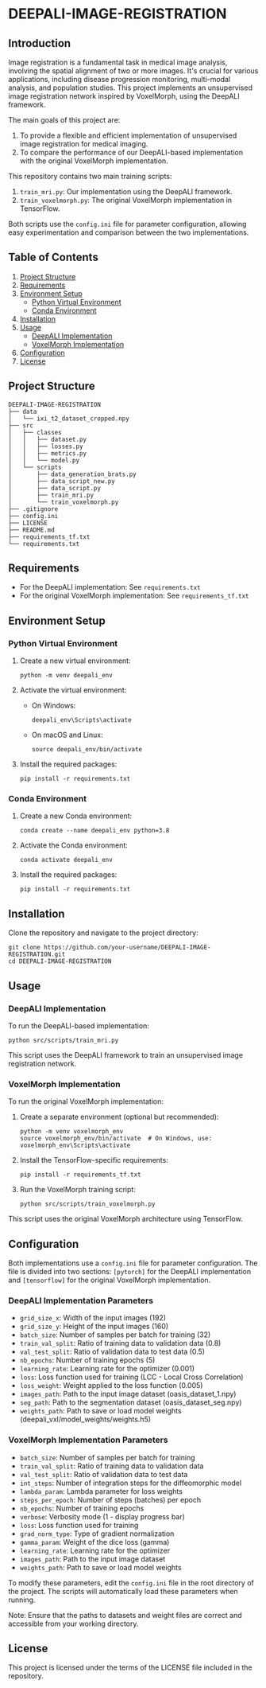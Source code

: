 # DEEPALI-IMAGE-REGISTRATION

## Introduction

Image registration is a fundamental task in medical image analysis, involving the spatial alignment of two or more images. It's crucial for various applications, including disease progression monitoring, multi-modal analysis, and population studies. This project implements an unsupervised image registration network inspired by VoxelMorph, using the DeepALI framework.

The main goals of this project are:
1. To provide a flexible and efficient implementation of unsupervised image registration for medical imaging.
2. To compare the performance of our DeepALI-based implementation with the original VoxelMorph implementation.

This repository contains two main training scripts:
1. `train_mri.py`: Our implementation using the DeepALI framework.
2. `train_voxelmorph.py`: The original VoxelMorph implementation in TensorFlow.

Both scripts use the `config.ini` file for parameter configuration, allowing easy experimentation and comparison between the two implementations.

## Table of Contents
1. [Project Structure](#project-structure)
2. [Requirements](#requirements)
3. [Environment Setup](#environment-setup)
   - [Python Virtual Environment](#python-virtual-environment)
   - [Conda Environment](#conda-environment)
4. [Installation](#installation)
5. [Usage](#usage)
   - [DeepALI Implementation](#deepali-implementation)
   - [VoxelMorph Implementation](#voxelmorph-implementation)
6. [Configuration](#configuration)
7. [License](#license)

## Project Structure

```
DEEPALI-IMAGE-REGISTRATION
├── data
│   └── ixi_t2_dataset_cropped.npy
├── src
│   ├── classes
│   │   ├── dataset.py
│   │   ├── losses.py
│   │   ├── metrics.py
│   │   └── model.py
│   └── scripts
│       ├── data_generation_brats.py
│       ├── data_script_new.py
│       ├── data_script.py
│       ├── train_mri.py
│       └── train_voxelmorph.py
├── .gitignore
├── config.ini
├── LICENSE
├── README.md
├── requirements_tf.txt
└── requirements.txt
```

## Requirements

- For the DeepALI implementation: See `requirements.txt`
- For the original VoxelMorph implementation: See `requirements_tf.txt`

## Environment Setup

### Python Virtual Environment

1. Create a new virtual environment:
   ```
   python -m venv deepali_env
   ```

2. Activate the virtual environment:
   - On Windows:
     ```
     deepali_env\Scripts\activate
     ```
   - On macOS and Linux:
     ```
     source deepali_env/bin/activate
     ```

3. Install the required packages:
   ```
   pip install -r requirements.txt
   ```

### Conda Environment

1. Create a new Conda environment:
   ```
   conda create --name deepali_env python=3.8
   ```

2. Activate the Conda environment:
   ```
   conda activate deepali_env
   ```

3. Install the required packages:
   ```
   pip install -r requirements.txt
   ```

## Installation

Clone the repository and navigate to the project directory:

```
git clone https://github.com/your-username/DEEPALI-IMAGE-REGISTRATION.git
cd DEEPALI-IMAGE-REGISTRATION
```

## Usage

### DeepALI Implementation

To run the DeepALI-based implementation:

```
python src/scripts/train_mri.py
```

This script uses the DeepALI framework to train an unsupervised image registration network.

### VoxelMorph Implementation

To run the original VoxelMorph implementation:

1. Create a separate environment (optional but recommended):
   ```
   python -m venv voxelmorph_env
   source voxelmorph_env/bin/activate  # On Windows, use: voxelmorph_env\Scripts\activate
   ```

2. Install the TensorFlow-specific requirements:
   ```
   pip install -r requirements_tf.txt
   ```

3. Run the VoxelMorph training script:
   ```
   python src/scripts/train_voxelmorph.py
   ```

This script uses the original VoxelMorph architecture using TensorFlow.

## Configuration

Both implementations use a `config.ini` file for parameter configuration. The file is divided into two sections: `[pytorch]` for the DeepALI implementation and `[tensorflow]` for the original VoxelMorph implementation.

### DeepALI Implementation Parameters

- `grid_size_x`: Width of the input images (192)
- `grid_size_y`: Height of the input images (160)
- `batch_size`: Number of samples per batch for training (32)
- `train_val_split`: Ratio of training data to validation data (0.8)
- `val_test_split`: Ratio of validation data to test data (0.5)
- `nb_epochs`: Number of training epochs (5)
- `learning_rate`: Learning rate for the optimizer (0.001)
- `loss`: Loss function used for training (LCC - Local Cross Correlation)
- `loss_weight`: Weight applied to the loss function (0.005)
- `images_path`: Path to the input image dataset (oasis_dataset_1.npy)
- `seg_path`: Path to the segmentation dataset (oasis_dataset_seg.npy)
- `weights_path`: Path to save or load model weights (deepali_vxl/model_weights/weights.h5)

### VoxelMorph Implementation Parameters

- `batch_size`: Number of samples per batch for training 
- `train_val_split`: Ratio of training data to validation data 
- `val_test_split`: Ratio of validation data to test data 
- `int_steps`: Number of integration steps for the diffeomorphic model 
- `lambda_param`: Lambda parameter for loss weights
- `steps_per_epoch`: Number of steps (batches) per epoch 
- `nb_epochs`: Number of training epochs
- `verbose`: Verbosity mode (1 - display progress bar)
- `loss`: Loss function used for training 
- `grad_norm_type`: Type of gradient normalization 
- `gamma_param`: Weight of the dice loss (gamma)
- `learning_rate`: Learning rate for the optimizer 
- `images_path`: Path to the input image dataset
- `weights_path`: Path to save or load model weights 

To modify these parameters, edit the `config.ini` file in the root directory of the project. The scripts will automatically load these parameters when running.

Note: Ensure that the paths to datasets and weight files are correct and accessible from your working directory.

## License

This project is licensed under the terms of the LICENSE file included in the repository.